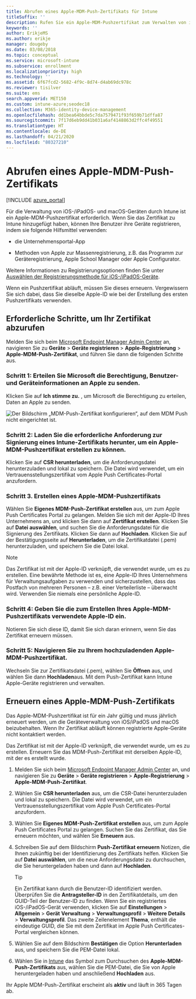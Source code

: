 ```yaml
---
title: Abrufen eines Apple-MDM-Push-Zertifikats für Intune
titleSuffix: ''
description: Rufen Sie ein Apple-MDM-Pushzertifikat zum Verwalten von iOS-/iPadOS-Geräten mit Intune ab.
keywords: ''
author: ErikjeMS
ms.author: erikje
manager: dougeby
ms.date: 03/08/2018
ms.topic: conceptual
ms.service: microsoft-intune
ms.subservice: enrollment
ms.localizationpriority: high
ms.technology: ''
ms.assetid: 6f67fcd2-5682-4f9c-8d74-d4ab69dc978c
ms.reviewer: tisilver
ms.suite: ems
search.appverid: MET150
ms.custom: intune-azure;seodec18
ms.collection: M365-identity-device-management
ms.openlocfilehash: dd1bea64bbde5c7da7579471f93f659b71dffa87
ms.sourcegitcommit: 7f17d6eb9dd41b031a6af4148863d2ffc4f49551
ms.translationtype: HT
ms.contentlocale: de-DE
ms.lasthandoff: 04/21/2020
ms.locfileid: "80327210"
---
```

# <a name="get-an-apple-mdm-push-certificate"></a>Abrufen eines Apple-MDM-Push-Zertifikats

[!INCLUDE [azure_portal](../includes/azure_portal.md)]

Für die Verwaltung von iOS-/iPadOS- und macOS-Geräten durch Intune ist ein Apple-MDM-Pushzertifikat erforderlich. Wenn Sie das Zertifikat zu Intune hinzugefügt haben, können Ihre Benutzer ihre Geräte registrieren, indem sie folgende Hilfsmittel verwenden:

- die Unternehmensportal-App

- Methoden von Apple zur Massenregistrierung, z.B. das Programm zur Geräteregistrierung, Apple School Manager oder Apple Configurator.

Weitere Informationen zu Registrierungsoptionen finden Sie unter [Auswählen der Registrierungsmethode für iOS-/iPadOS-Geräte](ios-enroll.md).

Wenn ein Pushzertifikat abläuft, müssen Sie dieses erneuern. Vergewissern Sie sich dabei, dass Sie dieselbe Apple-ID wie bei der Erstellung des ersten Pushzertifikats verwenden.


## <a name="steps-to-get-your-certificate"></a>Erforderliche Schritte, um Ihr Zertifikat abzurufen
Melden Sie sich beim [Microsoft Endpoint Manager Admin Center](https://go.microsoft.com/fwlink/?linkid=2109431) an, navigieren Sie zu **Geräte** > **Geräte registrieren** > **Apple-Registrierung** > **Apple-MDM-Push-Zertifikat**, und führen Sie dann die folgenden Schritte aus.

### <a name="step-1-grant-microsoft-permission-to-send-user-and-device-information-to-apple"></a>Schritt 1: Erteilen Sie Microsoft die Berechtigung, Benutzer- und Geräteinformationen an Apple zu senden.
Klicken Sie auf **Ich stimme zu.** , um Microsoft die Berechtigung zu erteilen, Daten an Apple zu senden.

![Der Bildschirm „MDM-Push-Zertifikat konfigurieren“, auf dem MDM Push nicht eingerichtet ist.](./media/apple-mdm-push-certificate-get/create-mdm-push-certificate.png)

### <a name="step-2-download-the-intune-certificate-signing-request-required-to-create-an-apple-mdm-push-certificate"></a>Schritt 2: Laden Sie die erforderliche Anforderung zur Signierung eines Intune-Zertifikats herunter, um ein Apple-MDM-Pushzertifikat erstellen zu können.
Klicken Sie auf **CSR herunterladen**, um die Anforderungsdatei herunterzuladen und lokal zu speichern. Die Datei wird verwendet, um ein Vertrauensstellungszertifikat vom Apple Push Certificates-Portal anzufordern.

### <a name="step-3-create-an-apple-mdm-push-certificate"></a>Schritt 3. Erstellen eines Apple-MDM-Pushzertifikats
Wählen Sie **Eigenes MDM-Push-Zertifikat erstellen** aus, um zum Apple Push Certificates Portal zu gelangen. Melden Sie sich mit der Apple-ID Ihres Unternehmens an, und klicken Sie dann auf **Zertifikat erstellen**. Klicken Sie auf **Datei auswählen**, und suchen Sie die Anforderungsdatei für die Signierung des Zertifikats. Klicken Sie dann auf **Hochladen**. Klicken Sie auf der Bestätigungsseite auf **Herunterladen**, um die Zertifikatdatei (.pem) herunterzuladen, und speichern Sie die Datei lokal.

> [!NOTE]
> Das Zertifikat ist mit der Apple-ID verknüpft, die verwendet wurde, um es zu erstellen. Eine bewährte Methode ist es, eine Apple-ID Ihres Unternehmens für Verwaltungsaufgaben zu verwenden und sicherzustellen, dass das Postfach von mehreren Personen – z.B. einer Verteilerliste – überwacht wird. Verwenden Sie niemals eine persönliche Apple-ID.

### <a name="step-4-enter-the-apple-id-used-to-create-your-apple-mdm-push-certificate"></a>Schritt 4: Geben Sie die zum Erstellen Ihres Apple-MDM-Pushzertifikats verwendete Apple-ID ein.
Notieren Sie sich diese ID, damit Sie sich daran erinnern, wenn Sie das Zertifikat erneuern müssen.

### <a name="step-5-browse-to-your-apple-mdm-push-certificate-to-upload"></a>Schritt 5: Navigieren Sie zu Ihrem hochzuladenden Apple-MDM-Pushzertifikat.
Wechseln Sie zur Zertifikatsdatei (.pem), wählen Sie **Öffnen** aus, und wählen Sie dann **Hochladen**aus. Mit dem Push-Zertifikat kann Intune Apple-Geräte registrieren und verwalten.

## <a name="renew-apple-mdm-push-certificate"></a>Erneuern eines Apple-MDM-Push-Zertifikats
Das Apple-MDM-Pushzertifikat ist für ein Jahr gültig und muss jährlich erneuert werden, um die Geräteverwaltung von iOS/iPadOS und macOS beizubehalten. Wenn Ihr Zertifikat abläuft können registrierte Apple-Geräte nicht kontaktiert werden.

Das Zertifikat ist mit der Apple-ID verknüpft, die verwendet wurde, um es zu erstellen. Erneuern Sie das MDM-Push-Zertifikat mit derselben Apple-ID, mit der es erstellt wurde.

1. Melden Sie sich beim [Microsoft Endpoint Manager Admin Center](https://go.microsoft.com/fwlink/?linkid=2109431) an, und navigieren Sie zu **Geräte** > **Geräte registrieren** > **Apple-Registrierung** > **Apple-MDM-Push-Zertifikat**.
2. Wählen Sie **CSR herunterladen** aus, um die CSR-Datei herunterzuladen und lokal zu speichern. Die Datei wird verwendet, um ein Vertrauensstellungszertifikat vom Apple Push Certificates-Portal anzufordern.
3. Wählen Sie **Eigenes MDM-Push-Zertifikat erstellen** aus, um zum Apple Push Certificates Portal zu gelangen. Suchen Sie das Zertifikat, das Sie erneuern möchten, und wählen Sie **Erneuern** aus.
4. Schreiben Sie auf dem Bildschirm **Push-Zertifikat erneuern** Notizen, die Ihnen zukünftig bei der Identifizierung des Zertifikats helfen. Klicken Sie auf **Datei auswählen**, um die neue Anforderungsdatei zu durchsuchen, die Sie heruntergeladen haben und dann auf **Hochladen**.
   > [!TIP]
   > Ein Zertifikat kann durch die Benutzer-ID identifiziert werden. Überprüfen Sie die **Antragsteller-ID** in den Zertifikatdetails, um den GUID-Teil der Benutzer-ID zu finden. Wenn Sie ein registriertes iOS-/iPadOS-Gerät verwenden, klicken Sie auf **Einstellungen** > **Allgemein** > **Gerät** **Verwaltung** > **Verwaltungsprofil** > **Weitere Details** > **Verwaltungsprofil**. Das zweite Zeilenelement **Thema**, enthält die eindeutige GUID, die Sie mit dem Zertifikat im Apple Push Certificates-Portal vergleichen können.
 
6. Wählen Sie auf dem Bildschirm **Bestätigen** die Option **Herunterladen** aus, und speichern Sie die PEM-Datei lokal.
7. Wählen Sie in [Intune](https://go.microsoft.com/fwlink/?linkid=2090973) das Symbol zum Durchsuchen des **Apple-MDM-Push-Zertifikats** aus, wählen Sie die PEM-Datei, die Sie von Apple heruntergeladen haben und anschließend **Hochladen** aus.

Ihr Apple MDM-Push-Zertifikat erscheint als **aktiv** und läuft in 365 Tagen ab.
